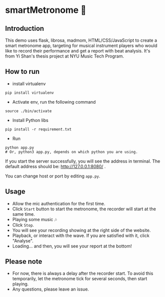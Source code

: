 # smartMetronome 🎵
## Introduction
This demo uses flask, librosa, madmom, HTML/CSS/JavaScript to create a smart metronome app, targeting for musical instrument players who would like to record their performance and get a report with beat analysis.
It's from Yi Shan's thesis project at NYU Music Tech Program.

## How to run
* install virtualenv
```
pip install virtualenv
```

* Activate env, run the following command
```
source ./bin/activate
```

* Install Python libs
```
pip install -r requirement.txt
```

* Run
```
python app.py
# Or, python3 app.py, depends on which python you are using.
```

If you start the server successfully, you will see the address in terminal.
The default address should be: http://127.0.0.1:8080/ .

You can change host or port by editing `app.py`.

## Usage
* Allow the mic authentication for the first time.
* Click `Start` button to start the metronome, the recorder will start at the same time.
* Playing some music 🎶
* Click `Stop`.
* You will see your recording showing at the right side of the website.
* Playback, or interact with the wave. If you are satisfied with it, click "Analyse".
* Loading... and then, you will see your report at the bottom!

## Please note
* For now, there is always a delay after the recorder start. To avoid this temporarily, let the metronome tick for several seconds, then start playing.
* Any questions, please leave an issue.